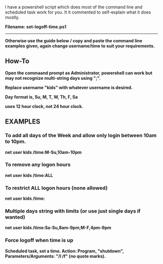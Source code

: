 <!-- Owner source https://github.com/SystemJargon/parental-settings -->


I have a powershell script which does most of the command line and scheduled task work for you.
It it commented to self-explain what it does mostly.

<b>Filename: set-logoff-time.ps1

----

Otherwise use the guide below / copy and paste the command line examples given, again change username/time to suit your requirements.


## How-To

Open the commaand prompt as Administrator, powershell can work but may not recognize multi-string days using ";".

Replace username "kids" with whatever username is desired.

Day format is, Su, M, T, W, Th, F, Sa

uses 12 hour clock, not 24 hour clock.

## EXAMPLES ##

### To add all days of the Week and allow only login between 10am to 10pm.
net user kids /time:M-Su,10am-10pm

### To remove any logon hours
net user kids /time:ALL

### To restrict ALL logon hours (none allowed)
net user kids /time:

### Multiple days string with limits (or use just single days if wanted)
net user kids /time:Sa-Su,8am-9pm;M-F,4pm-9pm

### Force logoff when time is up
Scheduled task, set a time. Action: Program, "shutdown", Parameters/Arguments: "/l /f" (no quote marks).

